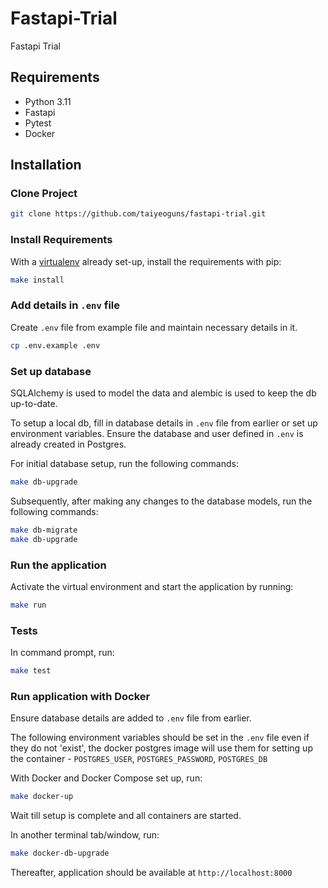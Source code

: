 # Fastapi-Trial

Fastapi Trial

## Requirements

- Python 3.11
- Fastapi
- Pytest
- Docker

## Installation

### Clone Project

```sh
git clone https://github.com/taiyeoguns/fastapi-trial.git
```

### Install Requirements

With a [virtualenv](https://virtualenv.pypa.io/) already set-up, install the requirements with pip:

```sh
make install
```

### Add details in `.env` file

Create `.env` file from example file and maintain necessary details in it.

```sh
cp .env.example .env
```

### Set up database

SQLAlchemy is used to model the data and alembic is used to keep the db up-to-date.

To setup a local db, fill in database details in `.env` file from earlier or set up environment variables. Ensure the database and user defined in `.env` is already created in Postgres.

For initial database setup, run the following commands:

```sh
make db-upgrade
```

Subsequently, after making any changes to the database models, run the following commands:

```sh
make db-migrate
make db-upgrade
```

### Run the application

Activate the virtual environment and start the application by running:

```sh
make run
```

### Tests

In command prompt, run:

```sh
make test
```

### Run application with Docker

Ensure database details are added to `.env` file from earlier.

The following environment variables should be set in the `.env` file even if they do not 'exist', the docker postgres image will use them for setting up the container -
`POSTGRES_USER`, `POSTGRES_PASSWORD`, `POSTGRES_DB`

With Docker and Docker Compose set up, run:

```sh
make docker-up
```

Wait till setup is complete and all containers are started.

In another terminal tab/window, run:

```sh
make docker-db-upgrade
```

Thereafter, application should be available at `http://localhost:8000`
